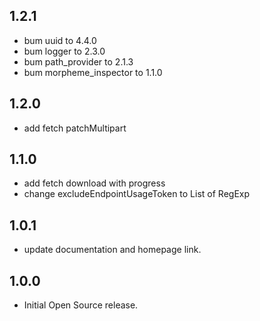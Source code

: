 ## 1.2.1

- bum uuid to 4.4.0
- bum logger to 2.3.0
- bum path_provider to 2.1.3
- bum morpheme_inspector to 1.1.0

## 1.2.0

- add fetch patchMultipart

## 1.1.0

- add fetch download with progress
- change excludeEndpointUsageToken to List of RegExp

## 1.0.1

- update documentation and homepage link.

## 1.0.0

- Initial Open Source release.
